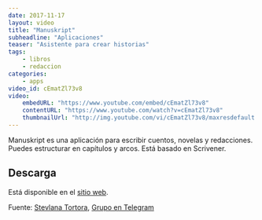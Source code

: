 ```yaml
---
date: 2017-11-17
layout: video
title: "Manuskript"
subheadline: "Aplicaciones"
teaser: "Asistente para crear historias"
tags:
    - libros
    - redaccion
categories:
    - apps
video_id: cEmatZl73v8
video:
    embedURL: "https://www.youtube.com/embed/cEmatZl73v8"
    contentURL: "https://www.youtube.com/watch?v=cEmatZl73v8"
    thumbnailUrl: "http://img.youtube.com/vi/cEmatZl73v8/maxresdefault.jpg"
---
```

<!--more-->

Manuskript es una aplicación para escribir cuentos, novelas y redacciones. Puedes estructurar en capítulos y arcos. Está basado en Scrivener.

## Descarga

Está disponible en el [sitio web](http://www.theologeek.ch/manuskript/).

Fuente: [Stevlana Tortora](https://www.youtube.com/channel/UC-5ykhLNjukKLoOjYf8D5tg), [Grupo en Telegram](https://t.me/deepinenespanol/125493)
